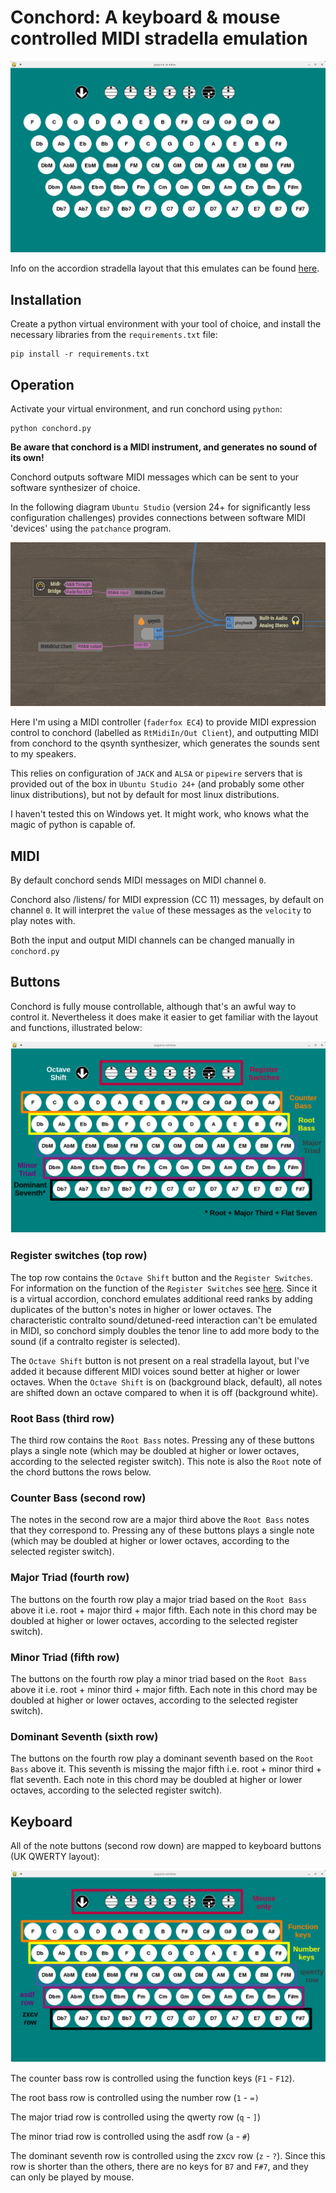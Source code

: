 # Conchord: A keyboard & mouse controlled MIDI stradella emulation

![An image of the conchord program running. 5 rows of 12 keys, with one top row of register keys](documentation/conchord.png "conchord")

Info on the accordion stradella layout that this emulates can be found [here](https://en.wikipedia.org/wiki/Stradella_bass_system).

## Installation
Create a python virtual environment with your tool of choice, and install the necessary libraries from the `requirements.txt` file:

```
pip install -r requirements.txt
```

## Operation
Activate your virtual environment, and run conchord using `python`:

```
python conchord.py
```

**Be aware that conchord is a MIDI instrument, and generates no sound of its own!**

Conchord outputs software MIDI messages which can be sent to your software synthesizer of choice.

In the following diagram `Ubuntu Studio` (version 24+ for significantly less configuration challenges) provides connections between software MIDI 'devices' using the `patchance` program.

![Diagram showing MIDI connections made using patchance program](documentation/patchance.png "patchance")

Here I'm using a MIDI controller (`faderfox EC4`) to provide MIDI expression control to conchord (labelled as `RtMidiIn/Out Client`), and outputting MIDI from conchord to the qsynth synthesizer, which generates the sounds sent to my speakers.

This relies on configuration of `JACK` and `ALSA` or `pipewire` servers that is provided out of the box in `Ubuntu Studio 24+` (and probably some other linux distributions), but not by default for most linux distributions.

I haven't tested this on Windows yet. It might work, who knows what the magic of python is capable of.

## MIDI
By default conchord sends MIDI messages on MIDI channel `0`.

Conchord also /listens/ for MIDI expression (CC 11) messages, by default on channel `0`. It will interpret the `value` of these messages as the `velocity` to play notes with.

Both the input and output MIDI channels can be changed manually in `conchord.py`

## Buttons
Conchord is fully mouse controllable, although that's an awful way to control it. Nevertheless it does make it easier to get familiar with the layout and functions, illustrated below:

![Labelled diagram showing the function of each row of the player](documentation/conchord_functions.png "functions")

### Register switches (top row)
The top row contains the `Octave Shift` button and the `Register Switches`. For information on the function of the `Register Switches` see [here](https://en.wikipedia.org/wiki/Stradella_bass_system#Register_switches). Since it is a virtual accordion, conchord emulates additional reed ranks by adding duplicates of the button's notes in higher or lower octaves. The characteristic contralto sound/detuned-reed interaction can't be emulated in MIDI, so conchord simply doubles the tenor line to add more body to the sound (if a contralto register is selected).

The `Octave Shift` button is not present on a real stradella layout, but I've added it because different MIDI voices sound better at higher or lower octaves. When the `Octave Shift` is on (background black, default), all notes are shifted down an octave compared to when it is off (background white).

### Root Bass (third row)
The third row contains the `Root Bass` notes. Pressing any of these buttons plays a single note (which may be doubled at higher or lower octaves, according to the selected register switch). This note is also the `Root` note of the chord buttons the rows below.

### Counter Bass (second row)
The notes in the second row are a major third above the `Root Bass` notes that they correspond to. Pressing any of these buttons plays a single note (which may be doubled at higher or lower octaves, according to the selected register switch).

### Major Triad (fourth row)
The buttons on the fourth row play a major triad based on the `Root Bass` above it i.e. root + major third + major fifth. Each note in this chord may be doubled at higher or lower octaves, according to the selected register switch).

### Minor Triad (fifth row)
The buttons on the fourth row play a minor triad based on the `Root Bass` above it i.e. root + minor third + major fifth. Each note in this chord may be doubled at higher or lower octaves, according to the selected register switch).

### Dominant Seventh (sixth row)
The buttons on the fourth row play a dominant seventh based on the `Root Bass` above it. This seventh is missing the major fifth i.e. root + minor third + flat seventh. Each note in this chord may be doubled at higher or lower octaves, according to the selected register switch).

## Keyboard

All of the note buttons (second row down) are mapped to keyboard buttons (UK QWERTY layout):

![keyboard mapping](documentation/conchord_keys.png)

The counter bass row is controlled using the function keys (`F1` - `F12`).

The root bass row is controlled using the number row (`1` - `=)`

The major triad row is controlled using the qwerty row (`q` - `]`)

The minor triad row is controlled using the asdf row (`a` - `#`)

The dominant seventh row is controlled using the zxcv row (`z` - `?`). Since this row is shorter than the others, there are no keys for `B7` and `F#7`, and they can only be played by mouse.
